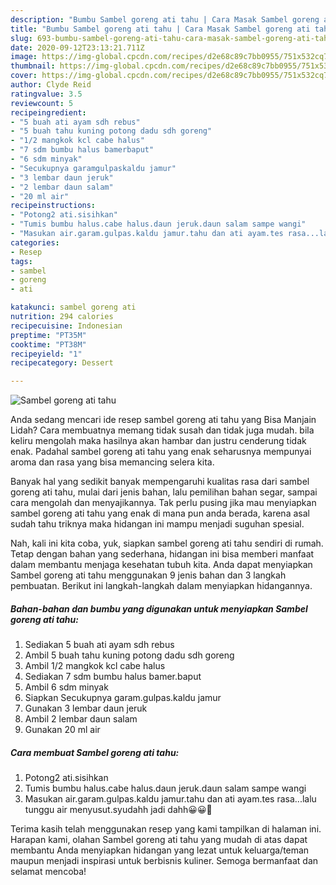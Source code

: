 ```yaml
---
description: "Bumbu Sambel goreng ati tahu | Cara Masak Sambel goreng ati tahu Yang Sempurna"
title: "Bumbu Sambel goreng ati tahu | Cara Masak Sambel goreng ati tahu Yang Sempurna"
slug: 693-bumbu-sambel-goreng-ati-tahu-cara-masak-sambel-goreng-ati-tahu-yang-sempurna
date: 2020-09-12T23:13:21.711Z
image: https://img-global.cpcdn.com/recipes/d2e68c89c7bb0955/751x532cq70/sambel-goreng-ati-tahu-foto-resep-utama.jpg
thumbnail: https://img-global.cpcdn.com/recipes/d2e68c89c7bb0955/751x532cq70/sambel-goreng-ati-tahu-foto-resep-utama.jpg
cover: https://img-global.cpcdn.com/recipes/d2e68c89c7bb0955/751x532cq70/sambel-goreng-ati-tahu-foto-resep-utama.jpg
author: Clyde Reid
ratingvalue: 3.5
reviewcount: 5
recipeingredient:
- "5 buah ati ayam sdh rebus"
- "5 buah tahu kuning potong dadu sdh goreng"
- "1/2 mangkok kcl cabe halus"
- "7 sdm bumbu halus bamerbaput"
- "6 sdm minyak"
- "Secukupnya garamgulpaskaldu jamur"
- "3 lembar daun jeruk"
- "2 lembar daun salam"
- "20 ml air"
recipeinstructions:
- "Potong2 ati.sisihkan"
- "Tumis bumbu halus.cabe halus.daun jeruk.daun salam sampe wangi"
- "Masukan air.garam.gulpas.kaldu jamur.tahu dan ati ayam.tes rasa...lalu tunggu air menyusut.syudahh jadi dahh😀😀🤤"
categories:
- Resep
tags:
- sambel
- goreng
- ati

katakunci: sambel goreng ati 
nutrition: 294 calories
recipecuisine: Indonesian
preptime: "PT35M"
cooktime: "PT38M"
recipeyield: "1"
recipecategory: Dessert

---
```



![Sambel goreng ati tahu](https://img-global.cpcdn.com/recipes/d2e68c89c7bb0955/751x532cq70/sambel-goreng-ati-tahu-foto-resep-utama.jpg)

Anda sedang mencari ide resep sambel goreng ati tahu yang Bisa Manjain Lidah? Cara membuatnya memang tidak susah dan tidak juga mudah. bila keliru mengolah maka hasilnya akan hambar dan justru cenderung tidak enak. Padahal sambel goreng ati tahu yang enak seharusnya mempunyai aroma dan rasa yang bisa memancing selera kita.

Banyak hal yang sedikit banyak mempengaruhi kualitas rasa dari sambel goreng ati tahu, mulai dari jenis bahan, lalu pemilihan bahan segar, sampai cara mengolah dan menyajikannya. Tak perlu pusing jika mau menyiapkan sambel goreng ati tahu yang enak di mana pun anda berada, karena asal sudah tahu triknya maka hidangan ini mampu menjadi suguhan spesial.




Nah, kali ini kita coba, yuk, siapkan sambel goreng ati tahu sendiri di rumah. Tetap dengan bahan yang sederhana, hidangan ini bisa memberi manfaat dalam membantu menjaga kesehatan tubuh kita. Anda dapat menyiapkan Sambel goreng ati tahu menggunakan 9 jenis bahan dan 3 langkah pembuatan. Berikut ini langkah-langkah dalam menyiapkan hidangannya.

<!--inarticleads1-->

##### Bahan-bahan dan bumbu yang digunakan untuk menyiapkan Sambel goreng ati tahu:

1. Sediakan 5 buah ati ayam sdh rebus
1. Ambil 5 buah tahu kuning potong dadu sdh goreng
1. Ambil 1/2 mangkok kcl cabe halus
1. Sediakan 7 sdm bumbu halus bamer.baput
1. Ambil 6 sdm minyak
1. Siapkan Secukupnya garam.gulpas.kaldu jamur
1. Gunakan 3 lembar daun jeruk
1. Ambil 2 lembar daun salam
1. Gunakan 20 ml air




<!--inarticleads2-->

##### Cara membuat Sambel goreng ati tahu:

1. Potong2 ati.sisihkan
1. Tumis bumbu halus.cabe halus.daun jeruk.daun salam sampe wangi
1. Masukan air.garam.gulpas.kaldu jamur.tahu dan ati ayam.tes rasa...lalu tunggu air menyusut.syudahh jadi dahh😀😀🤤




Terima kasih telah menggunakan resep yang kami tampilkan di halaman ini. Harapan kami, olahan Sambel goreng ati tahu yang mudah di atas dapat membantu Anda menyiapkan hidangan yang lezat untuk keluarga/teman maupun menjadi inspirasi untuk berbisnis kuliner. Semoga bermanfaat dan selamat mencoba!
